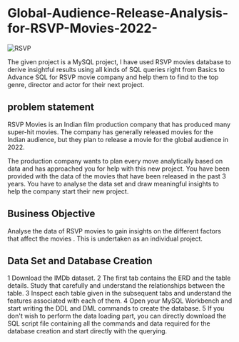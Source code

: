 # Global-Audience-Release-Analysis-for-RSVP-Movies-2022-

![RSVP](https://github.com/LalitaRautela/Global-Audience-Release-Analysis-for-RSVP-Movies-2022-/assets/155307159/0131e6f2-4a49-4f7c-9598-5aa23c6e4736)


The given project is a MySQL project, I have used RSVP movies database to derive insightful results using all kinds of SQL queries right from Basics to Advance SQL for RSVP movie company and help them to find to the top genre, director and actor for their next project.
## problem statement
RSVP Movies is an Indian film production company that has produced many super-hit movies. The company has generally released movies for the Indian audience, but they plan to release a movie for the global audience in 2022.

The production company wants to plan every move analytically based on data and has approached you for help with this new project. You have been provided with the data of the movies that have been released in the past 3 years. You have to analyse the data set and draw meaningful insights to help the company start their new project.

## Business Objective 
 Analyse the data of RSVP movies to gain insights on the different factors that affect the movies . This is undertaken as an individual project.
 
## Data Set and Database Creation
1 Download the IMDb dataset.
2 The first tab contains the ERD and the table details. Study that carefully and understand the relationships between the table.
3 Inspect each table given in the subsequent tabs and understand the features associated with each of them.
4 Open your MySQL Workbench and start writing the DDL and DML commands to create the database.
5 If you don't wish to perform the data loading part, you can directly download the SQL script file containing all the commands and data required for the database creation and start directly with the querying.

 
